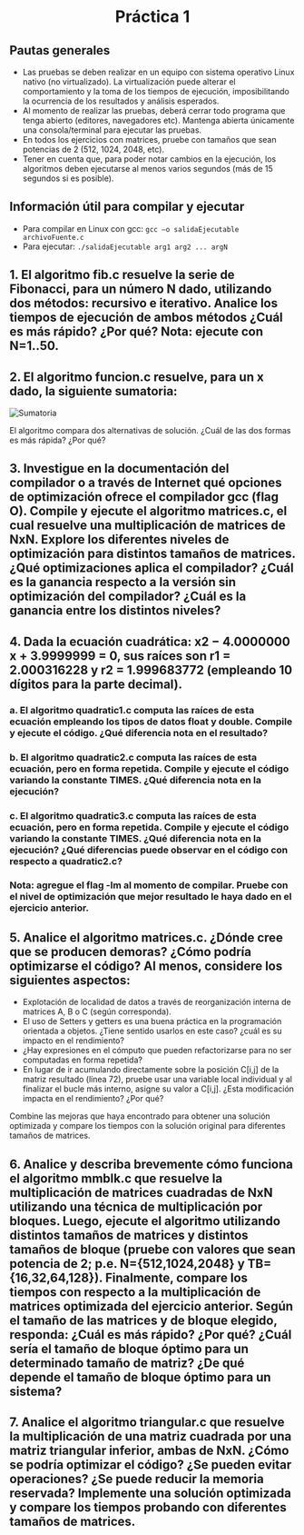 <h1 align="center">Práctica 1</h1>

## Pautas generales

- Las pruebas se deben realizar en un equipo con sistema operativo Linux nativo (no virtualizado). La virtualización puede alterar el comportamiento y la toma de los tiempos de ejecución, imposibilitando la ocurrencia de los resultados y análisis esperados.
- Al momento de realizar las pruebas, deberá cerrar todo programa que tenga abierto (editores, navegadores etc). Mantenga abierta únicamente una consola/terminal para ejecutar las pruebas.
- En todos los ejercicios con matrices, pruebe con tamaños que sean potencias de 2 (512, 1024, 2048, etc).
- Tener en cuenta que, para poder notar cambios en la ejecución, los algoritmos deben ejecutarse al menos varios segundos (más de 15 segundos si es posible).

## Información útil para compilar y ejecutar

- Para compilar en Linux con gcc: `gcc –o salidaEjecutable archivoFuente.c`
- Para ejecutar: `./salidaEjecutable arg1 arg2 ... argN`

## 1. El algoritmo fib.c resuelve la serie de Fibonacci, para un número N dado, utilizando dos métodos: recursivo e iterativo. Analice los tiempos de ejecución de ambos métodos ¿Cuál es más rápido? ¿Por qué? Nota: ejecute con N=1..50.

## 2. El algoritmo funcion.c resuelve, para un x dado, la siguiente sumatoria:

![Sumatoria](https://i.imgur.com/6cgJBK0.png)

El algoritmo compara dos alternativas de solución. ¿Cuál de las dos formas es más rápida? ¿Por qué?

## 3. Investigue en la documentación del compilador o a través de Internet qué opciones de optimización ofrece el compilador gcc (flag O). Compile y ejecute el algoritmo matrices.c, el cual resuelve una multiplicación de matrices de NxN. Explore los diferentes niveles de optimización para distintos tamaños de matrices. ¿Qué optimizaciones aplica el compilador? ¿Cuál es la ganancia respecto a la versión sin optimización del compilador? ¿Cuál es la ganancia entre los distintos niveles?

## 4. Dada la ecuación cuadrática: x2 − 4.0000000 x + 3.9999999 = 0, sus raíces son r1 = 2.000316228 y r2 = 1.999683772 (empleando 10 dígitos para la parte decimal).

### a. El algoritmo quadratic1.c computa las raíces de esta ecuación empleando los tipos de datos float y double. Compile y ejecute el código. ¿Qué diferencia nota en el resultado?

### b. El algoritmo quadratic2.c computa las raíces de esta ecuación, pero en forma repetida. Compile y ejecute el código variando la constante TIMES. ¿Qué diferencia nota en la ejecución?

### c. El algoritmo quadratic3.c computa las raíces de esta ecuación, pero en forma repetida. Compile y ejecute el código variando la constante TIMES. ¿Qué diferencia nota en la ejecución? ¿Qué diferencias puede observar en el código con respecto a quadratic2.c?

### Nota: agregue el flag -lm al momento de compilar. Pruebe con el nivel de optimización que mejor resultado le haya dado en el ejercicio anterior.

## 5. Analice el algoritmo matrices.c. ¿Dónde cree que se producen demoras? ¿Cómo podría optimizarse el código? Al menos, considere los siguientes aspectos:

- Explotación de localidad de datos a través de reorganización interna de matrices A, B o C (según corresponda).
- El uso de Setters y getters es una buena práctica en la programación orientada a objetos. ¿Tiene sentido usarlos en este caso? ¿cuál es su impacto en el rendimiento?
- ¿Hay expresiones en el cómputo que pueden refactorizarse para no ser computadas en forma repetida?
- En lugar de ir acumulando directamente sobre la posición C[i,j] de la matriz resultado (línea 72), pruebe usar una variable local individual y al finalizar el bucle más interno, asigne su valor a C[i,j]. ¿Esta modificación impacta en el rendimiento? ¿Por qué?

Combine las mejoras que haya encontrado para obtener una solución optimizada y compare los tiempos con la solución original para diferentes tamaños de matrices.

## 6. Analice y describa brevemente cómo funciona el algoritmo mmblk.c que resuelve la multiplicación de matrices cuadradas de NxN utilizando una técnica de multiplicación por bloques. Luego, ejecute el algoritmo utilizando distintos tamaños de matrices y distintos tamaños de bloque (pruebe con valores que sean potencia de 2; p.e. N={512,1024,2048} y TB={16,32,64,128}). Finalmente, compare los tiempos con respecto a la multiplicación de matrices optimizada del ejercicio anterior. Según el tamaño de las matrices y de bloque elegido, responda: ¿Cuál es más rápido? ¿Por qué? ¿Cuál sería el tamaño de bloque óptimo para un determinado tamaño de matriz? ¿De qué depende el tamaño de bloque óptimo para un sistema?

## 7. Analice el algoritmo triangular.c que resuelve la multiplicación de una matriz cuadrada por una matriz triangular inferior, ambas de NxN. ¿Cómo se podría optimizar el código? ¿Se pueden evitar operaciones? ¿Se puede reducir la memoria reservada? Implemente una solución optimizada y compare los tiempos probando con diferentes tamaños de matrices.
